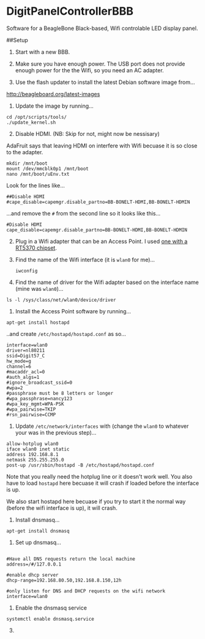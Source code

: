 # DigitPanelControllerBBB
Software for a BeagleBone Black-based, Wifi controlable LED display panel.

##Setup
1. Start with a new BBB. 

1. Make sure you have enough power. The USB port does not provide enough power for the the Wifi, so you need an AC adapter.

1. Use the flash updater to install the latest Debian software image from...

 http://beagleboard.org/latest-images

1. Update the image by running...
 ```
 cd /opt/scripts/tools/
 ./update_kernel.sh
 ```
2. Disable HDMI. (NB: Skip for not, might now be nessisary)

 AdaFruit says that leaving HDMI on interfere with Wifi becuase it is so close to the adapter. 
 ```
 mkdir /mnt/boot
 mount /dev/mmcblk0p1 /mnt/boot
 nano /mnt/boot/uEnv.txt
 ```
 
 Look for the lines like...
 ```
 ##Disable HDMI
 #cape_disable=capemgr.disable_partno=BB-BONELT-HDMI,BB-BONELT-HDMIN
 ```
 
 ...and remove the `#` from the second line so it looks like this...
 
 ```
 #Disable HDMI
 cape_disable=capemgr.disable_partno=BB-BONELT-HDMI,BB-BONELT-HDMIN
 ```
 
2. Plug in a Wifi adapter that can be an Access Point. I used [one with a RT5370 chipset](https://www.amazon.com/Wifi-With-Antenna-For-Raspberry/dp/B00H95C0A2/ref=as_sl_pc_ss_til?tag=joshcom-20&linkCode=w01&linkId=ONO3SOUD47R4JW5J&creativeASIN=B00H95C0A2).



1. Find the name of the Wifi interface (it is `wlan0` for me)...
    ```
    iwconfig
    ```

1. Find the name of driver for the Wifi adapter based on the interface name (mine was `wlan0`)...
  ```
  ls -l /sys/class/net/wlan0/device/driver
  ```

1. Install the Access Point software by running...

 ```
 apt-get install hostapd
 ```
 
 ..and create `/etc/hostapd/hostapd.conf` as so...
 
  ```
  interface=wlan0
  driver=nl80211
  ssid=Digit57_C
  hw_mode=g
  channel=6
  #macaddr_acl=0
  #auth_algs=1
  #ignore_broadcast_ssid=0
  #wpa=2
  #passphrase must be 8 letters or longer
  #wpa_passphrase=nancy123
  #wpa_key_mgmt=WPA-PSK
  #wpa_pairwise=TKIP
  #rsn_pairwise=CCMP
  ```

    
1. Update `/etc/network/interfaces` with (change the `wlan0` to whatever your was in the previous step)...

  ```
  allow-hotplug wlan0
  iface wlan0 inet static
  address 192.168.8.1
  netmask 255.255.255.0
  post-up /usr/sbin/hostapd -B /etc/hostapd/hostapd.conf
  ```
 
 Note that you really need the hotplug line or it doesn't work well. You also have to load `hostapd` here becuase it will crash if loaded before the interface is up.  
 
 We also start hostapd here becuase if you try to start it the normal way (before the wifi interface is up), it will crash.

1.  Install dnsmasq...
  ```
  apt-get install dnsmasq
  ```  
  
1. Set up dnsmasq...

  ```
  
  #Have all DNS requests return the local machine
  address=/#/127.0.0.1

  #enable dhcp server 
  dhcp-range=192.168.80.50,192.168.8.150,12h

  #only listen for DNS and DHCP requests on the wifi network
  interface=wlan0
  ```
  
1. Enable the dnsmasq service

  ```
  systemctl enable dnsmasq.service
  ```
  
3.
  
    
    
